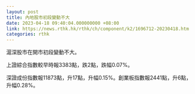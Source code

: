 ```yaml
---
layout: post
title: 內地股市初段變動不大
date: 2023-04-18 09:40:04.000000000 +08:00
link: https://news.rthk.hk/rthk/ch/component/k2/1696712-20230418.htm
categories: rthk
---
```


滬深股市在開市初段變動不大。

上證綜合指數較早時報3383點，跌2點，跌幅0.07%。

深證成份指數報11873點，升17點，升幅0.15%。創業板指數報2441點，升6點，升幅0.28%。
